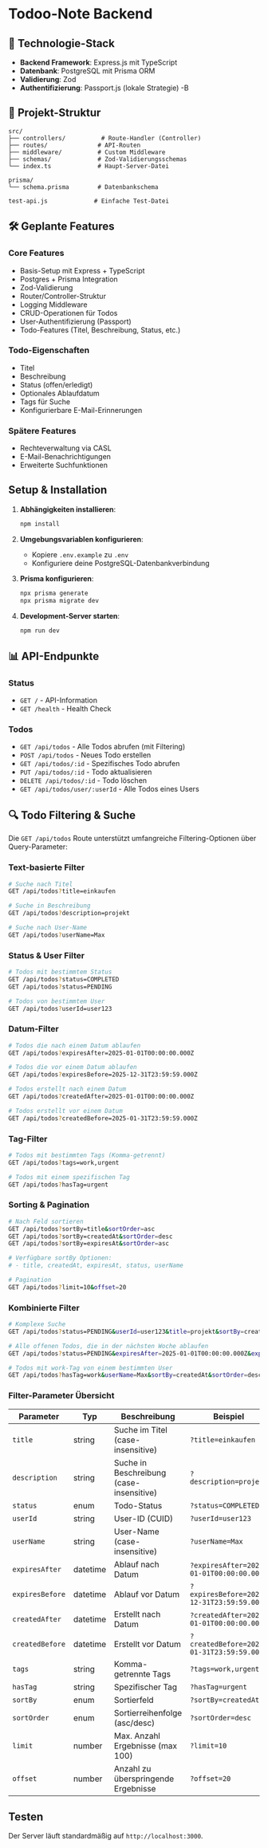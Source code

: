 # Todoo-Note Backend

## 🚀 Technologie-Stack

- **Backend Framework**: Express.js mit TypeScript
- **Datenbank**: PostgreSQL mit Prisma ORM
- **Validierung**: Zod
- **Authentifizierung**: Passport.js (lokale Strategie)
-B

## 📁 Projekt-Struktur

```
src/
├── controllers/          # Route-Handler (Controller)
├── routes/              # API-Routen
├── middleware/          # Custom Middleware
├── schemas/             # Zod-Validierungsschemas
└── index.ts             # Haupt-Server-Datei

prisma/
└── schema.prisma        # Datenbankschema

test-api.js             # Einfache Test-Datei
```

## 🛠️ Geplante Features

### Core Features
- Basis-Setup mit Express + TypeScript
- Postgres + Prisma Integration
- Zod-Validierung
- Router/Controller-Struktur
- Logging Middleware
- CRUD-Operationen für Todos
- User-Authentifizierung (Passport)
- Todo-Features (Titel, Beschreibung, Status, etc.)

### Todo-Eigenschaften
- Titel
- Beschreibung
- Status (offen/erledigt)
- Optionales Ablaufdatum
- Tags für Suche
- Konfigurierbare E-Mail-Erinnerungen

### Spätere Features
- Rechteverwaltung via CASL
- E-Mail-Benachrichtigungen
- Erweiterte Suchfunktionen

##  Setup & Installation

1. **Abhängigkeiten installieren**:
   ```bash
   npm install
   ```

2. **Umgebungsvariablen konfigurieren**:
   - Kopiere `.env.example` zu `.env`
   - Konfiguriere deine PostgreSQL-Datenbankverbindung

3. **Prisma konfigurieren**:
   ```bash
   npx prisma generate
   npx prisma migrate dev
   ```

4. **Development-Server starten**:
   ```bash
   npm run dev
   ```

## 📊 API-Endpunkte

### Status
- `GET /` - API-Information
- `GET /health` - Health Check

### Todos
- `GET /api/todos` - Alle Todos abrufen (mit Filtering)
- `POST /api/todos` - Neues Todo erstellen
- `GET /api/todos/:id` - Spezifisches Todo abrufen
- `PUT /api/todos/:id` - Todo aktualisieren
- `DELETE /api/todos/:id` - Todo löschen
- `GET /api/todos/user/:userId` - Alle Todos eines Users

## 🔍 Todo Filtering & Suche

Die `GET /api/todos` Route unterstützt umfangreiche Filtering-Optionen über Query-Parameter:

### Text-basierte Filter
```bash
# Suche nach Titel
GET /api/todos?title=einkaufen

# Suche in Beschreibung
GET /api/todos?description=projekt

# Suche nach User-Name
GET /api/todos?userName=Max
```

### Status & User Filter
```bash
# Todos mit bestimmtem Status
GET /api/todos?status=COMPLETED
GET /api/todos?status=PENDING

# Todos von bestimmtem User
GET /api/todos?userId=user123
```

### Datum-Filter
```bash
# Todos die nach einem Datum ablaufen
GET /api/todos?expiresAfter=2025-01-01T00:00:00.000Z

# Todos die vor einem Datum ablaufen
GET /api/todos?expiresBefore=2025-12-31T23:59:59.000Z

# Todos erstellt nach einem Datum
GET /api/todos?createdAfter=2025-01-01T00:00:00.000Z

# Todos erstellt vor einem Datum
GET /api/todos?createdBefore=2025-01-31T23:59:59.000Z
```

### Tag-Filter
```bash
# Todos mit bestimmten Tags (Komma-getrennt)
GET /api/todos?tags=work,urgent

# Todos mit einem spezifischen Tag
GET /api/todos?hasTag=urgent
```

### Sorting & Pagination
```bash
# Nach Feld sortieren
GET /api/todos?sortBy=title&sortOrder=asc
GET /api/todos?sortBy=createdAt&sortOrder=desc
GET /api/todos?sortBy=expiresAt&sortOrder=asc

# Verfügbare sortBy Optionen:
# - title, createdAt, expiresAt, status, userName

# Pagination
GET /api/todos?limit=10&offset=20
```

### Kombinierte Filter
```bash
# Komplexe Suche
GET /api/todos?status=PENDING&userId=user123&title=projekt&sortBy=createdAt&limit=5

# Alle offenen Todos, die in der nächsten Woche ablaufen
GET /api/todos?status=PENDING&expiresAfter=2025-01-01T00:00:00.000Z&expiresBefore=2025-01-08T00:00:00.000Z&sortBy=expiresAt

# Todos mit work-Tag von einem bestimmten User
GET /api/todos?hasTag=work&userName=Max&sortBy=createdAt&sortOrder=desc
```

### Filter-Parameter Übersicht

| Parameter | Typ | Beschreibung | Beispiel |
|-----------|-----|--------------|----------|
| `title` | string | Suche im Titel (case-insensitive) | `?title=einkaufen` |
| `description` | string | Suche in Beschreibung (case-insensitive) | `?description=projekt` |
| `status` | enum | Todo-Status | `?status=COMPLETED` |
| `userId` | string | User-ID (CUID) | `?userId=user123` |
| `userName` | string | User-Name (case-insensitive) | `?userName=Max` |
| `expiresAfter` | datetime | Ablauf nach Datum | `?expiresAfter=2025-01-01T00:00:00.000Z` |
| `expiresBefore` | datetime | Ablauf vor Datum | `?expiresBefore=2025-12-31T23:59:59.000Z` |
| `createdAfter` | datetime | Erstellt nach Datum | `?createdAfter=2025-01-01T00:00:00.000Z` |
| `createdBefore` | datetime | Erstellt vor Datum | `?createdBefore=2025-01-31T23:59:59.000Z` |
| `tags` | string | Komma-getrennte Tags | `?tags=work,urgent` |
| `hasTag` | string | Spezifischer Tag | `?hasTag=urgent` |
| `sortBy` | enum | Sortierfeld | `?sortBy=createdAt` |
| `sortOrder` | enum | Sortierreihenfolge (asc/desc) | `?sortOrder=desc` |
| `limit` | number | Max. Anzahl Ergebnisse (max 100) | `?limit=10` |
| `offset` | number | Anzahl zu überspringende Ergebnisse | `?offset=20` |

##  Testen

Der Server läuft standardmäßig auf `http://localhost:3000`.

